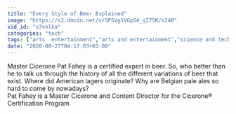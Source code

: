 ```yaml
---
title: "Every Style of Beer Explained"
image: "https://s2.dmcdn.net/v/SPSVg1VGpS4_qI75K/x240"
vid_id: "x7vnlka"
categories: "tech"
tags: ["arts  entertainment","arts and entertainment","science and technology"]
date: "2020-08-27T04:17:03+03:00"
---
```

Master Cicerone Pat Fahey is a certified expert in beer. So, who better than he to talk us through the history of all the different variations of beer that exist. Where did American lagers originate? Why are Belgian pale ales so hard to come by nowadays?   <br>Pat Fahey is a Master Cicerone and Content Director for the Cicerone® Certification Program
